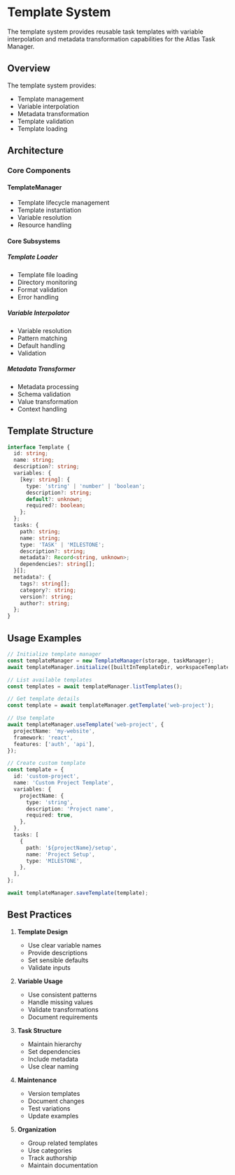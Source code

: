 # Template System

The template system provides reusable task templates with variable interpolation and metadata
transformation capabilities for the Atlas Task Manager.

## Overview

The template system provides:

- Template management
- Variable interpolation
- Metadata transformation
- Template validation
- Template loading

## Architecture

### Core Components

#### TemplateManager

- Template lifecycle management
- Template instantiation
- Variable resolution
- Resource handling

#### Core Subsystems

##### Template Loader

- Template file loading
- Directory monitoring
- Format validation
- Error handling

##### Variable Interpolator

- Variable resolution
- Pattern matching
- Default handling
- Validation

##### Metadata Transformer

- Metadata processing
- Schema validation
- Value transformation
- Context handling

## Template Structure

```typescript
interface Template {
  id: string;
  name: string;
  description?: string;
  variables: {
    [key: string]: {
      type: 'string' | 'number' | 'boolean';
      description?: string;
      default?: unknown;
      required?: boolean;
    };
  };
  tasks: {
    path: string;
    name: string;
    type: 'TASK' | 'MILESTONE';
    description?: string;
    metadata?: Record<string, unknown>;
    dependencies?: string[];
  }[];
  metadata?: {
    tags?: string[];
    category?: string;
    version?: string;
    author?: string;
  };
}
```

## Usage Examples

```typescript
// Initialize template manager
const templateManager = new TemplateManager(storage, taskManager);
await templateManager.initialize([builtInTemplateDir, workspaceTemplateDir]);

// List available templates
const templates = await templateManager.listTemplates();

// Get template details
const template = await templateManager.getTemplate('web-project');

// Use template
await templateManager.useTemplate('web-project', {
  projectName: 'my-website',
  framework: 'react',
  features: ['auth', 'api'],
});

// Create custom template
const template = {
  id: 'custom-project',
  name: 'Custom Project Template',
  variables: {
    projectName: {
      type: 'string',
      description: 'Project name',
      required: true,
    },
  },
  tasks: [
    {
      path: '${projectName}/setup',
      name: 'Project Setup',
      type: 'MILESTONE',
    },
  ],
};

await templateManager.saveTemplate(template);
```

## Best Practices

1. **Template Design**

   - Use clear variable names
   - Provide descriptions
   - Set sensible defaults
   - Validate inputs

2. **Variable Usage**

   - Use consistent patterns
   - Handle missing values
   - Validate transformations
   - Document requirements

3. **Task Structure**

   - Maintain hierarchy
   - Set dependencies
   - Include metadata
   - Use clear naming

4. **Maintenance**

   - Version templates
   - Document changes
   - Test variations
   - Update examples

5. **Organization**
   - Group related templates
   - Use categories
   - Track authorship
   - Maintain documentation
